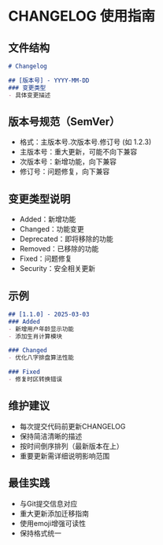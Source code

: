 # CHANGELOG 使用指南

## 文件结构
```markdown
# Changelog

## [版本号] - YYYY-MM-DD
### 变更类型
- 具体变更描述
```

## 版本号规范（SemVer）
- 格式：主版本号.次版本号.修订号 (如 1.2.3)
- 主版本号：重大更新，可能不向下兼容
- 次版本号：新增功能，向下兼容
- 修订号：问题修复，向下兼容

## 变更类型说明
- Added：新增功能
- Changed：功能变更
- Deprecated：即将移除的功能
- Removed：已移除的功能
- Fixed：问题修复
- Security：安全相关更新

## 示例
```markdown
## [1.1.0] - 2025-03-03
### Added
- 新增用户年龄显示功能
- 添加生肖计算模块

### Changed
- 优化八字排盘算法性能

### Fixed
- 修复时区转换错误
```

## 维护建议
- 每次提交代码前更新CHANGELOG
- 保持简洁清晰的描述
- 按时间倒序排列（最新版本在上）
- 重要更新需详细说明影响范围

## 最佳实践
- 与Git提交信息对应
- 重大更新添加迁移指南
- 使用emoji增强可读性
- 保持格式统一
